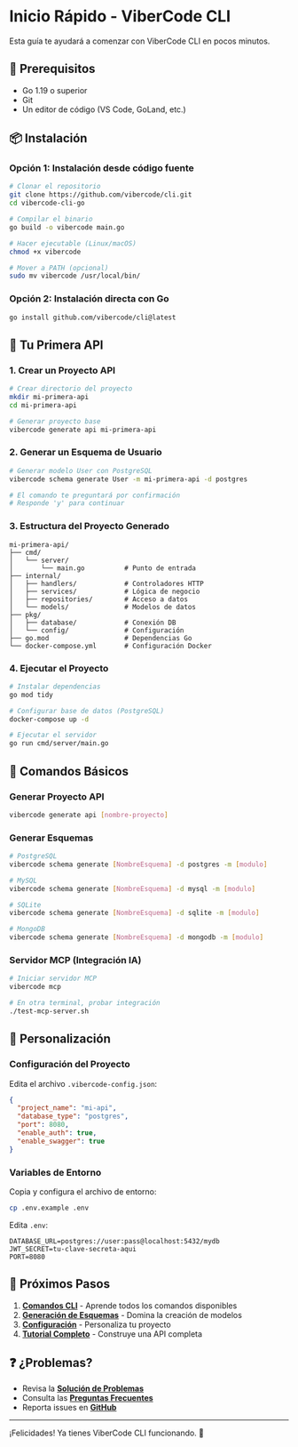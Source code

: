 # Inicio Rápido - ViberCode CLI

Esta guía te ayudará a comenzar con ViberCode CLI en pocos minutos.

## 🚦 Prerequisitos

- Go 1.19 o superior
- Git
- Un editor de código (VS Code, GoLand, etc.)

## 📦 Instalación

### Opción 1: Instalación desde código fuente

```bash
# Clonar el repositorio
git clone https://github.com/vibercode/cli.git
cd vibercode-cli-go

# Compilar el binario
go build -o vibercode main.go

# Hacer ejecutable (Linux/macOS)
chmod +x vibercode

# Mover a PATH (opcional)
sudo mv vibercode /usr/local/bin/
```

### Opción 2: Instalación directa con Go

```bash
go install github.com/vibercode/cli@latest
```

## 🎯 Tu Primera API

### 1. Crear un Proyecto API

```bash
# Crear directorio del proyecto
mkdir mi-primera-api
cd mi-primera-api

# Generar proyecto base
vibercode generate api mi-primera-api
```

### 2. Generar un Esquema de Usuario

```bash
# Generar modelo User con PostgreSQL
vibercode schema generate User -m mi-primera-api -d postgres

# El comando te preguntará por confirmación
# Responde 'y' para continuar
```

### 3. Estructura del Proyecto Generado

```
mi-primera-api/
├── cmd/
│   └── server/
│       └── main.go          # Punto de entrada
├── internal/
│   ├── handlers/            # Controladores HTTP
│   ├── services/            # Lógica de negocio
│   ├── repositories/        # Acceso a datos
│   └── models/              # Modelos de datos
├── pkg/
│   ├── database/            # Conexión DB
│   └── config/              # Configuración
├── go.mod                   # Dependencias Go
└── docker-compose.yml       # Configuración Docker
```

### 4. Ejecutar el Proyecto

```bash
# Instalar dependencias
go mod tidy

# Configurar base de datos (PostgreSQL)
docker-compose up -d

# Ejecutar el servidor
go run cmd/server/main.go
```

## 🔧 Comandos Básicos

### Generar Proyecto API

```bash
vibercode generate api [nombre-proyecto]
```

### Generar Esquemas

```bash
# PostgreSQL
vibercode schema generate [NombreEsquema] -d postgres -m [modulo]

# MySQL  
vibercode schema generate [NombreEsquema] -d mysql -m [modulo]

# SQLite
vibercode schema generate [NombreEsquema] -d sqlite -m [modulo]

# MongoDB
vibercode schema generate [NombreEsquema] -d mongodb -m [modulo]
```

### Servidor MCP (Integración IA)

```bash
# Iniciar servidor MCP
vibercode mcp

# En otra terminal, probar integración
./test-mcp-server.sh
```

## 🎨 Personalización

### Configuración del Proyecto

Edita el archivo `.vibercode-config.json`:

```json
{
  "project_name": "mi-api",
  "database_type": "postgres",
  "port": 8080,
  "enable_auth": true,
  "enable_swagger": true
}
```

### Variables de Entorno

Copia y configura el archivo de entorno:

```bash
cp .env.example .env
```

Edita `.env`:

```env
DATABASE_URL=postgres://user:pass@localhost:5432/mydb
JWT_SECRET=tu-clave-secreta-aqui
PORT=8080
```

## 🚀 Próximos Pasos

1. **[Comandos CLI](cli-commands.md)** - Aprende todos los comandos disponibles
2. **[Generación de Esquemas](schema-generation.md)** - Domina la creación de modelos
3. **[Configuración](configuration.md)** - Personaliza tu proyecto
4. **[Tutorial Completo](../tutorials/first-api.md)** - Construye una API completa

## ❓ ¿Problemas?

- Revisa la [**Solución de Problemas**](../troubleshooting/common-errors.md)
- Consulta las [**Preguntas Frecuentes**](../troubleshooting/faq.md)
- Reporta issues en [**GitHub**](https://github.com/vibercode/cli/issues)

---

¡Felicidades! Ya tienes ViberCode CLI funcionando. 🎉